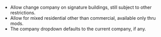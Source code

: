 ﻿- Allow change company on signature buildings, still subject to other restrictions.
- Allow for mixed residential other than commercial, available only thru mods.
- The company dropdown defaults to the current company, if any.
